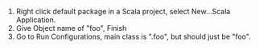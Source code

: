 1. Right click default package in a Scala project, select New...Scala Application.
2. Give Object name of "foo", Finish
3. Go to Run Configurations, main class is ".foo", but should just be "foo".


